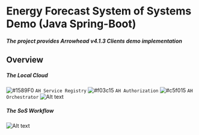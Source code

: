 # Energy Forecast System of Systems Demo (Java Spring-Boot)
##### The project provides Arrowhead v4.1.3 Clients demo implementation 

## Overview
##### The Local Cloud
![#1589F0](https://placehold.it/15/1589F0/000000?text=+) `AH Service Registry`
![#f03c15](https://placehold.it/15/f03c15/000000?text=+) `AH Authorization` 
![#c5f015](https://placehold.it/15/c5f015/000000?text=+) `AH Orchestrator`
![Alt text](https://github.com/arrowhead-f/sos-examples-spring/blob/energy_forecast_demo_dev/demo-energy-forecast/doc/overview.png)
##### The SoS Workflow
![Alt text](https://github.com/arrowhead-f/sos-examples-spring/blob/energy_forecast_demo_dev/demo-energy-forecast/doc/SequenceUML.png)
